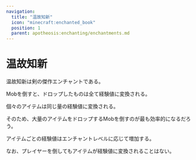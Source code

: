 ```yaml
---
navigation:
  title: "温故知新"
  icon: "minecraft:enchanted_book"
  position: 1
  parent: apotheosis:enchanting/enchantments.md
---
```


# 温故知新

<Color id="dark_green">温故知新</Color>は剣の傑作エンチャントである。

Mobを倒すと、ドロップしたものは全て経験値に変換される。

個々のアイテムは同じ量の経験値に変換される。

そのため、大量のアイテムをドロップするMobを倒すのが最も効率的になるだろう。

アイテムごとの経験値はエンチャントレベルに応じて増加する。

なお、プレイヤーを倒してもアイテムが経験値に変換されることはない。

